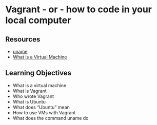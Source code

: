 # Vagrant - or - how to code in your local computer

## Resources

* <a href="https://linux.die.net/man/1/uname"> uname </a>
* <a href="https://en.wikipedia.org/wiki/Virtual_machine"> What is a Virtual Machine </a>

## Learning Objectives

* What is a virtual machine
* What is Vagrant
* Who wrote Vagrant
* What is Ubuntu
* What does “Ubuntu” mean
* How to use VMs with Vagrant
* What does the command uname do
